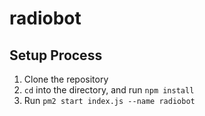 # radiobot
## Setup Process
1. Clone the repository
2. `cd` into the directory, and run `npm install`
3. Run `pm2 start index.js --name radiobot`
